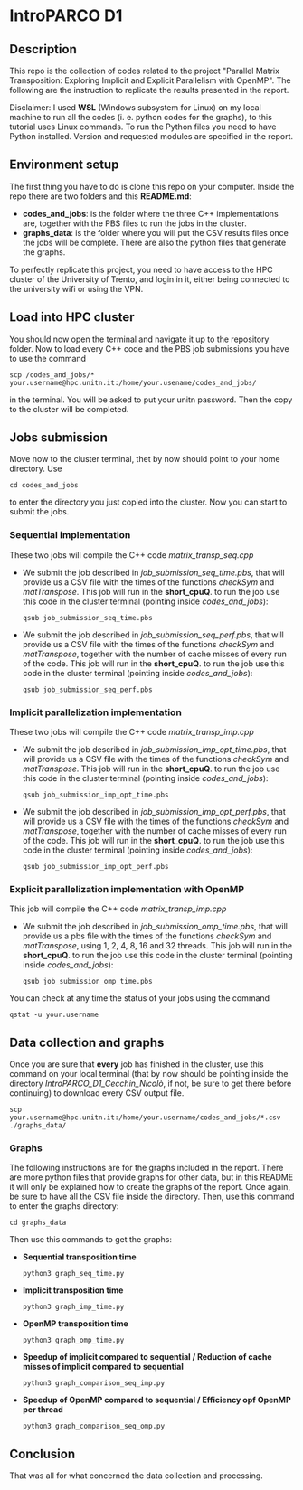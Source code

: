 # IntroPARCO D1


## Description
This repo is the collection of codes related to the project "Parallel Matrix Transposition: Exploring Implicit
and Explicit Parallelism with OpenMP". The following are the instruction to replicate the results presented in the report.

Disclaimer: I used **WSL** (Windows subsystem for Linux) on my local machine to run all the codes (i. e. python codes for the graphs), to this tutorial uses Linux commands.
To run the Python files you need to have Python installed. Version and requested modules are specified in the report.


## Environment setup
The first thing you have to do is clone this repo on your computer. Inside the repo there are two folders and this **README.md**:
- **codes_and_jobs**: is the folder where the three C++ implementations are, together with the PBS files to run the jobs in the cluster.
- **graphs_data**: is the folder where you will put the CSV results files once the jobs will be complete. There are also the python files that generate the graphs.

To perfectly replicate this project, you need to have access to the HPC cluster of the University of Trento, and login in it, either being connected to the university wifi or using the VPN.


## Load into HPC cluster
You should now open the terminal and navigate it up to the repository folder. Now to load every C++ code and the PBS job submissions you have to use the command
```
scp /codes_and_jobs/* your.username@hpc.unitn.it:/home/your.usename/codes_and_jobs/
```
in the terminal. You will be asked to put your unitn password. Then the copy to the cluster will be completed.


## Jobs submission
Move now to the cluster terminal, thet by now should point to your home directory. Use 
```
cd codes_and_jobs
```
to enter the directory you just copied into the cluster. Now you can start to submit the jobs.

### Sequential implementation
These two jobs will compile the C++ code *matrix_transp_seq.cpp*
- We submit the job described in *job_submission_seq_time.pbs*, that will provide us a CSV file with the times of the functions *checkSym* and      *matTranspose*. This job will run in the **short_cpuQ**. to run the job use this code in the cluster terminal (pointing inside *codes_and_jobs*):
    ```
    qsub job_submission_seq_time.pbs
    ```
- We submit the job described in *job_submission_seq_perf.pbs*, that will provide us a CSV file with the times of the functions *checkSym* and      *matTranspose*, together with the number of cache misses of every run of the code. This job will run in the **short_cpuQ**. to run the job use this code in the cluster terminal (pointing inside *codes_and_jobs*):
    ```
    qsub job_submission_seq_perf.pbs
    ```

### Implicit parallelization implementation
These two jobs will compile the C++ code *matrix_transp_imp.cpp*
- We submit the job described in *job_submission_imp_opt_time.pbs*, that will provide us a CSV file with the times of the functions *checkSym* and      *matTranspose*. This job will run in the **short_cpuQ**. to run the job use this code in the cluster terminal (pointing inside *codes_and_jobs*):
    ```
    qsub job_submission_imp_opt_time.pbs
    ```
- We submit the job described in *job_submission_imp_opt_perf.pbs*, that will provide us a CSV file with the times of the functions *checkSym* and      *matTranspose*, together with the number of cache misses of every run of the code. This job will run in the **short_cpuQ**. to run the job use this code in the cluster terminal (pointing inside *codes_and_jobs*):
    ```
    qsub job_submission_imp_opt_perf.pbs
    ```
### Explicit parallelization implementation with OpenMP
This job will compile the C++ code *matrix_transp_imp.cpp*
- We submit the job described in *job_submission_omp_time.pbs*, that will provide us a pbs file with the times of the functions *checkSym* and      *matTranspose*, using 1, 2, 4, 8, 16 and 32 threads. This job will run in the **short_cpuQ**. to run the job use this code in the cluster terminal (pointing inside *codes_and_jobs*):
    ```
    qsub job_submission_omp_time.pbs
    ```

You can check at any time the status of your jobs using the command
```
qstat -u your.username
```

## Data collection and graphs
Once you are sure that **every** job has finished in the cluster, use this command on your local terminal (that by now should be pointing inside the directory *IntroPARCO_D1_Cecchin_Nicolò*, if not, be sure to get there before continuing) to download every CSV output file.
```
scp your.username@hpc.unitn.it:/home/your.username/codes_and_jobs/*.csv ./graphs_data/
```
### Graphs 
The following instructions are for the graphs included in the report. There are more python files that provide graphs for other data, but in this README it will only be explained how to create the graphs of the report.
Once again, be sure to have all the CSV file inside the directory. Then, use this command to enter the graphs directory:
```
cd graphs_data
```
Then use this commands to get the graphs:
- **Sequential transposition time**
    ```
    python3 graph_seq_time.py
    ```
- **Implicit transposition time**
    ```
    python3 graph_imp_time.py
    ```
- **OpenMP transposition time**
    ```
    python3 graph_omp_time.py
    ```
- **Speedup of implicit compared to sequential / Reduction of cache misses of implicit compared to sequential**
    ```
    python3 graph_comparison_seq_imp.py
    ```
- **Speedup of OpenMP compared to sequential / Efficiency opf OpenMP per thread**
    ```
    python3 graph_comparison_seq_omp.py
    ```

## Conclusion
That was all for what concerned the data collection and processing.